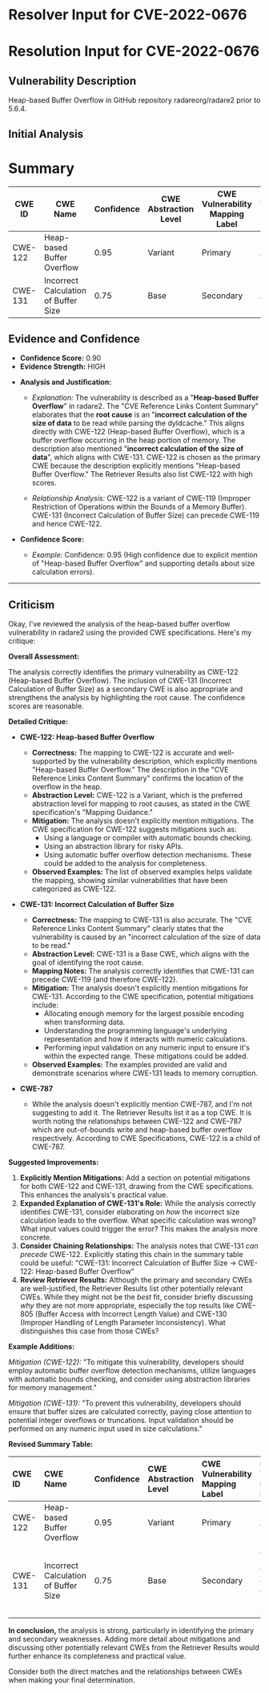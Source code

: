 # Resolver Input for CVE-2022-0676

# Resolution Input for CVE-2022-0676

## Vulnerability Description
Heap-based Buffer Overflow in GitHub repository radareorg/radare2 prior to 5.6.4.

## Initial Analysis
# Summary
| CWE ID | CWE Name | Confidence | CWE Abstraction Level | CWE Vulnerability Mapping Label | CWE-Vulnerability Mapping Notes |
|---|---|---|---|---|---|
| CWE-122 | Heap-based Buffer Overflow | 0.95 | Variant | Primary | Allowed |
| CWE-131 | Incorrect Calculation of Buffer Size | 0.75 | Base | Secondary | Allowed |

## Evidence and Confidence

*   **Confidence Score:** 0.90
*   **Evidence Strength:** HIGH

- **Analysis and Justification:**  
  - *Explanation:* The vulnerability is described as a "**Heap-based Buffer Overflow**" in radare2. The "CVE Reference Links Content Summary" elaborates that the **root cause** is an "**incorrect calculation of the size of data** to be read while parsing the dyldcache." This aligns directly with CWE-122 (Heap-based Buffer Overflow), which is a buffer overflow occurring in the heap portion of memory. The description also mentioned "**incorrect calculation of the size of data**", which aligns with CWE-131. CWE-122 is chosen as the primary CWE because the description explicitly mentions "Heap-based Buffer Overflow." The Retriever Results also list CWE-122 with high scores.
  
  - *Relationship Analysis:* CWE-122 is a variant of CWE-119 (Improper Restriction of Operations within the Bounds of a Memory Buffer). CWE-131 (Incorrect Calculation of Buffer Size) can precede CWE-119 and hence CWE-122.

- **Confidence Score:**  
  - *Example:* Confidence: 0.95 (High confidence due to explicit mention of "Heap-based Buffer Overflow" and supporting details about size calculation errors).

---

## Criticism
Okay, I've reviewed the analysis of the heap-based buffer overflow vulnerability in radare2 using the provided CWE specifications. Here's my critique:

**Overall Assessment:**

The analysis correctly identifies the primary vulnerability as CWE-122 (Heap-based Buffer Overflow).  The inclusion of CWE-131 (Incorrect Calculation of Buffer Size) as a secondary CWE is also appropriate and strengthens the analysis by highlighting the root cause. The confidence scores are reasonable.

**Detailed Critique:**

*   **CWE-122: Heap-based Buffer Overflow**

    *   **Correctness:** The mapping to CWE-122 is accurate and well-supported by the vulnerability description, which explicitly mentions "Heap-based Buffer Overflow." The description in the "CVE Reference Links Content Summary" confirms the location of the overflow in the heap.
    *   **Abstraction Level:** CWE-122 is a Variant, which is the preferred abstraction level for mapping to root causes, as stated in the CWE specification's "Mapping Guidance."
    *   **Mitigation:** The analysis doesn't explicitly mention mitigations. The CWE specification for CWE-122 suggests mitigations such as:
        *   Using a language or compiler with automatic bounds checking.
        *   Using an abstraction library for risky APIs.
        *   Using automatic buffer overflow detection mechanisms.
        These could be added to the analysis for completeness.
    *   **Observed Examples:** The list of observed examples helps validate the mapping, showing similar vulnerabilities that have been categorized as CWE-122.
*   **CWE-131: Incorrect Calculation of Buffer Size**

    *   **Correctness:** The mapping to CWE-131 is also accurate. The "CVE Reference Links Content Summary" clearly states that the vulnerability is caused by an "incorrect calculation of the size of data to be read."
    *   **Abstraction Level:** CWE-131 is a Base CWE, which aligns with the goal of identifying the root cause.
    *   **Mapping Notes:** The analysis correctly identifies that CWE-131 can precede CWE-119 (and therefore CWE-122).
    *   **Mitigation:** The analysis doesn't explicitly mention mitigations for CWE-131. According to the CWE specification, potential mitigations include:
        *   Allocating enough memory for the largest possible encoding when transforming data.
        *   Understanding the programming language's underlying representation and how it interacts with numeric calculations.
        *   Performing input validation on any numeric input to ensure it's within the expected range.
        These mitigations could be added.
    *   **Observed Examples:** The examples provided are valid and demonstrate scenarios where CWE-131 leads to memory corruption.
*   **CWE-787**
    *   While the analysis doesn't explicitly mention CWE-787, and I'm not suggesting to add it. The Retriever Results list it as a top CWE. It is worth noting the relationships between CWE-122 and CWE-787 which are out-of-bounds write and heap-based buffer overflow respectively. According to CWE Specifications, CWE-122 is a child of CWE-787.

**Suggested Improvements:**

1.  **Explicitly Mention Mitigations:** Add a section on potential mitigations for both CWE-122 and CWE-131, drawing from the CWE specifications.  This enhances the analysis's practical value.
2.  **Expanded Explanation of CWE-131's Role:** While the analysis correctly identifies CWE-131, consider elaborating on *how* the incorrect size calculation leads to the overflow.  What specific calculation was wrong? What input values could trigger the error?  This makes the analysis more concrete.
3.  **Consider Chaining Relationships:** The analysis notes that CWE-131 *can precede* CWE-122. Explicitly stating this chain in the summary table could be useful: "CWE-131: Incorrect Calculation of Buffer Size -> CWE-122: Heap-based Buffer Overflow"
4.  **Review Retriever Results:** Although the primary and secondary CWEs are well-justified, the Retriever Results list other potentially relevant CWEs. While they might not be the *best* fit, consider briefly discussing *why* they are not more appropriate, especially the top results like CWE-805 (Buffer Access with Incorrect Length Value) and CWE-130 (Improper Handling of Length Parameter Inconsistency). What distinguishes this case from those CWEs?

**Example Additions:**

*Mitigation (CWE-122):*
"To mitigate this vulnerability, developers should employ automatic buffer overflow detection mechanisms, utilize languages with automatic bounds checking, and consider using abstraction libraries for memory management."

*Mitigation (CWE-131):*
"To prevent this vulnerability, developers should ensure that buffer sizes are calculated correctly, paying close attention to potential integer overflows or truncations. Input validation should be performed on any numeric input used in size calculations."

**Revised Summary Table:**

| CWE ID  | CWE Name                               | Confidence | CWE Abstraction Level | CWE Vulnerability Mapping Label | CWE-Vulnerability Mapping Notes                                                                |
| :------ | :------------------------------------- | :--------- | :---------------------- | :------------------------------ | :--------------------------------------------------------------------------------------------- |
| CWE-122 | Heap-based Buffer Overflow               | 0.95       | Variant                 | Primary                         | Allowed                                                                                        |
| CWE-131 | Incorrect Calculation of Buffer Size | 0.75       | Base                    | Secondary                       | Allowed, Contributes to the root cause of the overflow. CWE-131 -> CWE-122                            |

**In conclusion,** the analysis is strong, particularly in identifying the primary and secondary weaknesses. Adding more detail about mitigations and discussing other potentially relevant CWEs from the Retriever Results would further enhance its completeness and practical value.

Consider both the direct matches and the relationships between CWEs
when making your final determination.
        